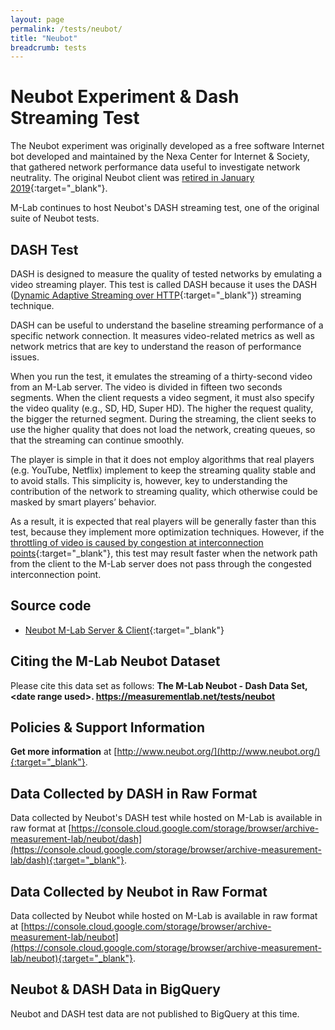 ```yaml
---
layout: page
permalink: /tests/neubot/
title: "Neubot"
breadcrumb: tests
---
```


# Neubot Experiment & Dash Streaming Test

The Neubot experiment was originally developed as a free software Internet bot developed and maintained by the Nexa Center for Internet & Society, that gathered network performance data useful to investigate network neutrality. The original Neubot client was [retired in January 2019](http://www.neubot.org/2019/01/retiring-neubot-client.html){:target="_blank"}.

M-Lab continues to host Neubot's DASH streaming test, one of the original suite of Neubot tests.

## DASH Test

DASH is designed to measure the quality of tested networks by emulating a video streaming player. This test is called DASH because it uses the DASH ([Dynamic Adaptive Streaming over HTTP](https://en.wikipedia.org/wiki/Dynamic_Adaptive_Streaming_over_HTTP){:target="_blank"}) streaming technique.

DASH can be useful to understand the baseline streaming performance of a specific network connection. It measures video-related metrics as well as network metrics that are key to understand the reason of performance issues.

When you run the test, it emulates the streaming of a thirty-second video from an M-Lab server. The video is divided in fifteen two seconds segments. When the client requests a video segment, it must also specify the video quality (e.g., SD, HD, Super HD). The higher the request quality, the bigger the returned segment. During the streaming, the client seeks to use the higher quality that does not load the network, creating queues, so that the streaming can continue smoothly.

The player is simple in that it does not employ algorithms that real players (e.g. YouTube, Netflix) implement to keep the streaming quality stable and to avoid stalls. This simplicity is, however, key to understanding the contribution of the network to streaming quality, which otherwise could be masked by smart players’ behavior.

As a result, it is expected that real players will be generally faster than this test, because they implement more optimization techniques. However, if the [throttling of video is caused by congestion at interconnection points](https://arstechnica.com/tech-policy/2010/12/comcastlevel3/){:target="_blank"}, this test may result faster when the network path from the client to the M-Lab server does not pass through the congested interconnection point.

## Source code

* [Neubot M-Lab Server & Client](https://github.com/m-lab/dash){:target="_blank"}

## Citing the M-Lab Neubot Dataset

Please cite this data set as follows: **The M-Lab Neubot - Dash Data Set, &lt;date range used&gt;. https://measurementlab.net/tests/neubot**

## Policies & Support Information

**Get more information** at [http://www.neubot.org/](http://www.neubot.org/){:target="_blank"}.

## Data Collected by DASH in Raw Format

Data collected by Neubot's DASH test while hosted on M-Lab is available in raw format at [https://console.cloud.google.com/storage/browser/archive-measurement-lab/neubot/dash](https://console.cloud.google.com/storage/browser/archive-measurement-lab/dash){:target="_blank"}.

## Data Collected by Neubot in Raw Format

Data collected by Neubot while hosted on M-Lab is available in raw format at [https://console.cloud.google.com/storage/browser/archive-measurement-lab/neubot](https://console.cloud.google.com/storage/browser/archive-measurement-lab/neubot){:target="_blank"}.

## Neubot & DASH Data in BigQuery

Neubot and DASH test data are not published to BigQuery at this time.
